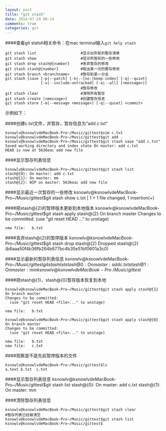 ```yaml
---
layout: post
title: "git stash"
date: 2014-07-29 00:14
comments: true
categories: git
---
```


####查看git statsh相关命令：在mac terminal输入`git help stash`

    git stash list                    #显示出所有的暫存清单
    git stash show                    #显示所暂存的一些修改 
    git stash drop stash@{number}     #丢弃暂存的修改
    git stash stash@{number}          #取出某一次的暫存修改
    git stash branch <branchname>     #暂存到某一分支
    git stash [save [-p|--patch] [-k|--[no-]keep-index] [-q|--quiet]
                    [-u|--include-untracked] [-a|--all] [<message>]]
                                      #暂存修改
    git stash clear                   #清除所有暂存
    git stash create [<message>]      #创建暂存信息
    git stash store [-m|--message <message>] [-q|--quiet] <commit>
        
示例如下：
    
####创建c.txt文件，并暂存，暂存信息为“add c.txt”
    
    ksnowlv@ksnowlvdeMacBook-Pro~/Music/gittest$vim c.txt
    ksnowlv@ksnowlvdeMacBook-Pro~/Music/gittest$git add .
    ksnowlv@ksnowlvdeMacBook-Pro~/Music/gittest$git stash save "add c.txt"
    Saved working directory and index state On master: add c.txt
    HEAD is now at 5636eac add new file
####显示暂存列表信息
   
    ksnowlv@ksnowlvdeMacBook-Pro~/Music/gittest$git stash list
    stash@{0}: On master: add c.txt
    stash@{1}: On master: mm
    stash@{2}: WIP on master: 5636eac add new file

####显示最近一次暂存的一些修改
    ksnowlv@ksnowlvdeMacBook-Pro~/Music/gittest$git stash show
     c.txt | 1 +
     1 file changed, 1 insertion(+)

####把stash@{2}的暂停版本更新到本地版本
    ksnowlv@ksnowlvdeMacBook-Pro~/Music/gittest$git stash apply stash@{2} 
    On branch master
    Changes to be committed:
      (use "git reset HEAD <file>..." to unstage)

	new file:   b.txt

####丢弃stash@{2}的暂停版本
    ksnowlv@ksnowlvdeMacBook-Pro~/Music/gittest$git stash drop stash@{2}
    Dropped stash@{2} (b6aaa50f4b36fb264b677bc4b35e51bf0601a3c0)
   
####显示最新的暂存列表信息
    ksnowlv@ksnowlvdeMacBook-Pro~/Music/gittest$git stash list
    stash@{0}: On master: add c.txt
    stash@{1}: On master: mm
    ksnowlv@ksnowlvdeMacBook-Pro~/Music/gittest$
    
####把stash@{1}，stash@{0}暂存版本恢复到本地

    ksnowlv@ksnowlvdeMacBook-Pro~/Music/gittest$git stash apply stash@{1}
    On branch master
    Changes to be committed:
      (use "git reset HEAD <file>..." to unstage)

	new file:   b.txt

    ksnowlv@ksnowlvdeMacBook-Pro~/Music/gittest$git stash apply stash@{0}
    On branch master
    Changes to be committed:
      (use "git reset HEAD <file>..." to unstage)

	new file:   b.txt
	new file:   c.txt

####观察是不是先前暂停版本的文件

    ksnowlv@ksnowlvdeMacBook-Pro~/Music/gittest$ls
    a.text b.txt  c.txt
    
####显示暂存列表信息
    ksnowlv@ksnowlvdeMacBook-Pro~/Music/gittest$git stash list
    stash@{0}: On master: add c.txt
    stash@{1}: On master: mm

####清除暂存列表信息

    ksnowlv@ksnowlvdeMacBook-Pro~/Music/gittest$git stash clear
    #暂存列表已经被清空
    ksnowlv@ksnowlvdeMacBook-Pro~/Music/gittest$git stash list
    ksnowlv@ksnowlvdeMacBook-Pro~/Music/gittest$

 

